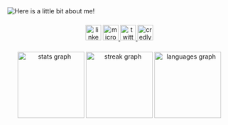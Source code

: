<img src="https://github.com/DouglasLiebl/DouglasLiebl/blob/main/output.gif" alt="Here is a little bit about me!">

###

<div align="center">
  <a href="https://www.linkedin.com/in/douglas-liebl-1b56031a0/" target="_blank" style="text-decoration:none ">
    <img src="https://img.shields.io/static/v1?message=LinkedIn&logo=linkedin&label=&color=0077B5&logoColor=white&labelColor=&style=for-the-badge" height="35" alt="linkedin logo"  />
  </a>
  <a href="mailto:douglasliebl@outlook.com">
    <img src="https://img.shields.io/static/v1?message=Outlook&logo=microsoft-outlook&label=&color=0078D4&logoColor=white&labelColor=&style=for-the-badge" height="35" alt="microsoft-outlook logo"  />
  </a>
  <a href="https://twitter.com/sokratisps" target="_blank">
    <img src="https://img.shields.io/static/v1?message=Twitter&logo=twitter&label=&color=1DA1F2&logoColor=white&labelColor=&style=for-the-badge" height="35" alt="twitter logo"  />
  </a>
  <a href="https://www.credly.com/users/douglas-liebl.c448f647/badges" target="_blank" style="text-decoration:none ">
    <img src="https://camo.githubusercontent.com/2ef458dea991860687793fc5a6cb3a69224249a4ef6afd9dfd7754d42fd1faa3/68747470733a2f2f696d672e736869656c64732e696f2f7374617469632f76313f7374796c653d666f722d7468652d6261646765266d6573736167653d437265646c7926636f6c6f723d464636423030266c6f676f3d437265646c79266c6f676f436f6c6f723d464646464646266c6162656c3d" height="35" alt="credly logo"  />
  </a>
</div>

###

<div align="center">
  <img src="https://github-readme-stats.vercel.app/api?username=module-Douglas&hide_title=false&hide_rank=false&show_icons=true&include_all_commits=true&count_private=true&disable_animations=false&theme=ayu-mirage&locale=en&hide_border=true" height="150" alt="stats graph"  />
  <img src="https://streak-stats.demolab.com?user=module-Douglas&locale=en&mode=daily&theme=ayu-mirage&hide_border=true&border_radius=5" height="150" alt="streak graph"  />
  <img src="https://github-readme-stats.vercel.app/api/top-langs?username=module-Douglas&locale=en&hide_title=false&layout=compact&card_width=320&langs_count=6&theme=ayu-mirage&hide_border=true" height="150" alt="languages graph"  />
</div>
